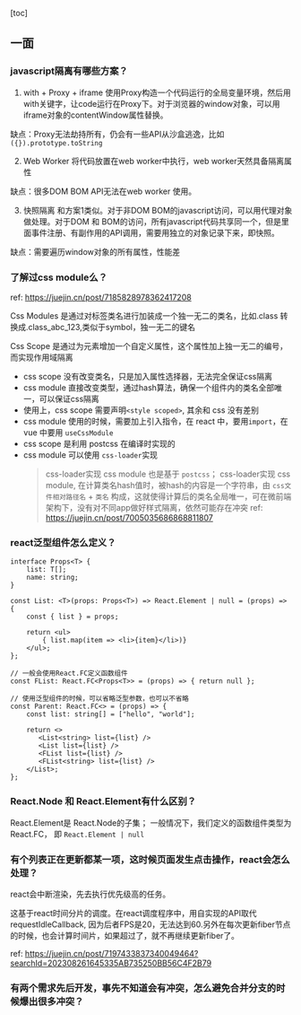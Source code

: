 [toc]

## 一面
### javascript隔离有哪些方案？
1. with + Proxy + iframe
使用Proxy构造一个代码运行的全局变量环境，然后用with关键字，让code运行在Proxy下。对于浏览器的window对象，可以用iframe对象的contentWindow属性替换。

缺点：Proxy无法劫持所有，仍会有一些API从沙盒逃逸，比如`({}).prototype.toString`

2. Web Worker
将代码放置在web worker中执行，web worker天然具备隔离属性

缺点：很多DOM BOM API无法在web worker 使用。

3. 快照隔离
和方案1类似。对于非DOM BOM的javascript访问，可以用代理对象做处理。对于DOM 和 BOM的访问，所有javascript代码共享同一个，但是里面事件注册、有副作用的API调用，需要用独立的对象记录下来，即快照。

缺点：需要遍历window对象的所有属性，性能差

### 了解过css module么？
ref: https://juejin.cn/post/7185828978362417208

Css Modules 是通过对标签类名进行加装成一个独一无二的类名，比如.class 转换成.class_abc_123,类似于symbol，独一无二的键名

Css Scope 是通过为元素增加一个自定义属性，这个属性加上独一无二的编号，而实现作用域隔离

- css scope 没有改变类名，只是加入属性选择器，无法完全保证css隔离
- css module 直接改变类型，通过hash算法，确保一个组件内的类名全部唯一，可以保证css隔离
- 使用上，css scope 需要声明`<style scoped>`, 其余和 css 没有差别
- css module 使用的时候，需要加上引入指令，在 react 中，要用`import`，在 vue 中要用 `useCssModule`
- css scope 是利用 postcss 在编译时实现的
- css module 可以使用 `css-loader`实现
  > css-loader实现 css module 也是基于 `postcss`；
  > css-loader实现 css module, 在计算类名hash值时，被hash的内容是一个字符串，由 `css文件相对路径名` + `类名` 构成，这就使得计算后的类名全局唯一，可在微前端架构下，没有对不同app做好样式隔离，依然可能存在冲突
  > ref: https://juejin.cn/post/7005035686868811807


### react泛型组件怎么定义？
```tsx
interface Props<T> {
    list: T[];
    name: string;
}

const List: <T>(props: Props<T>) => React.Element | null = (props) => {
    const { list } = props;

    return <ul>
        { list.map(item => <li>{item}</li>)}
    </ul>;
};

// 一般会使用React.FC定义函数组件
const FList: React.FC<Props<T>> = (props) => { return null };

// 使用泛型组件的时候，可以省略泛型参数，也可以不省略
const Parent: React.FC<> = (props) => {
    const list: string[] = ["hello", "world"];

    return <>
       <List<string> list={list} />
       <List list={list} />
       <FList list={list} />
       <FList<string> list={list} />
    </List>;
};

```
### React.Node 和 React.Element有什么区别？
React.Element是 React.Node的子集；
一般情况下，我们定义的函数组件类型为 React.FC， 即 `React.Element | null`

### 有个列表正在更新都某一项，这时候页面发生点击操作，react会怎么处理？
react会中断渲染，先去执行优先级高的任务。

这基于react时间分片的调度。在react调度程序中，用自实现的API取代requestIdleCallback, 因为后者FPS是20，无法达到60.另外在每次更新fiber节点的时候，也会计算时间片，如果超过了，就不再继续更新fiber了。

ref: https://juejin.cn/post/7197433837340049464?searchId=202308261645335AB735250BB56C4F2B79


### 有两个需求先后开发，事先不知道会有冲突，怎么避免合并分支的时候爆出很多冲突？